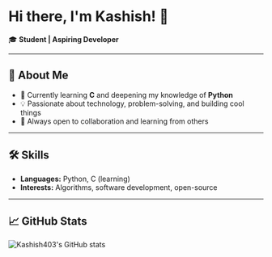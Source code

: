 # Hi there, I'm Kashish! 👋

🎓 **Student | Aspiring Developer**

---

## 🚀 About Me

- 🌱 Currently learning **C** and deepening my knowledge of **Python**
- 💡 Passionate about technology, problem-solving, and building cool things
- 🤝 Always open to collaboration and learning from others

---

## 🛠️ Skills

- **Languages:** Python, C (learning)
- **Interests:** Algorithms, software development, open-source

---

## 📈 GitHub Stats

![Kashish403's GitHub stats](https://github-readme-stats.vercel.app/api?username=Kashish403&show_icons=true&hide_title=true&count_private=true&theme=github_dark)
